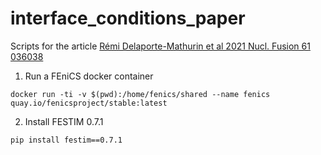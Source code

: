 # interface_conditions_paper


Scripts for the article [Rémi Delaporte-Mathurin et al 2021 Nucl. Fusion 61 036038](https://iopscience.iop.org/article/10.1088/1741-4326/abd95f/meta)

1. Run a FEniCS docker container

```
docker run -ti -v $(pwd):/home/fenics/shared --name fenics quay.io/fenicsproject/stable:latest
```
2. Install FESTIM 0.7.1

```
pip install festim==0.7.1
```
